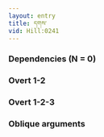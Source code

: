 ```yaml
---
layout: entry
title: དགས་
vid: Hill:0241
---
```

### Dependencies (N = 0)


### Overt 1-2


### Overt 1-2-3


### Oblique arguments

